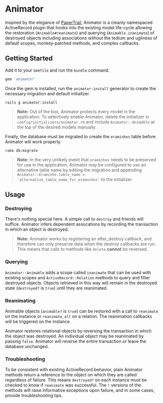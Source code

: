 Animator
========
Inspired by the elegance of [PaperTrail](https://github.com/airblade/paper_trail), Animator is a cleanly namespaced ActiveRecord plugin that hooks into the existing model life-cycle allowing the restoration (`Animable#reanimate`) and querying (`Animable.inanimate`) of destroyed objects including associations without the tedium and ugliness of default scopes, monkey-patched methods, and complex callbacks.

## Getting Started
Add it to your `Gemfile` and run the `bundle` command.
```ruby
gem 'animator'
```

Once the gem is installed, run the `animator:install` generator to create the necessary migration and default initializer.
```console
rails g animator:install
```

> **Note:** Out of the box, Animator protects every model in the application. 
 To selectively enable Animator, delete the initializer in `config/initializers/animator.rb` and include `Animator::Animable` at the top of the desired models manually.

Finally, the database must be migrated to create the `eraminhos` table before Animator will work properly.
```console
rake db:migrate
```

> **Note:** In the very unlikely event that `eraminhos` needs to be preserved for use in the application, Animator may be configured to use an alternative table name by editing the migration and appending `Animator::Eraminho.table_name = 'alternative_table_name_for_eraminhos'` to the initializer.

## Usage

### Destroying

There's nothing special here. A simple call to `destroy` and friends will suffice. Animator infers dependent assocations by recording the transaction in which an object is destroyed.

> **Note:** Animator works by registering an after_destroy callback, and therefore can only preserve data when the destroy callbacks are run. This means that calls to methods like `delete` **cannot** be reversed.

### Querying

`Animator::Animable` adds a scope called `inanimate` that can be used with existing scopes and `ActiveRecord::Relation` methods to query and filter destroyed objects. Objects retrieved in this way will remain in the destroyed state (`destroyed?` is `true`) until they are reanimated.

### Reanimating

Animable objects (`animable?` is `true`) can be restored with a call to `reanimate` on the instance or `reanimate_all` on a relation. The reanimation callbacks will be triggered on the instance.

Animator restores relational objects by reversing the transaction in which the object was destroyed. An individual object may be reanimated by passing `false`. Animator will reverse the entire transaction or leave the database unchanged.

### Troubleshooting

To be consistent with existing ActiveRecord behavior, plain Animator methods return a reference to the object on which they are called regardless of failure. This means `destroyed?` on each instance must be checked to know if `reanimate` was successful. The `!` versions of the methods will raise informative exceptions upon failure, and in some cases, provide troubleshooting tips.
